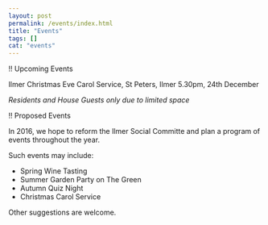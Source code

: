 ```yaml
---
layout: post
permalink: /events/index.html
title: "Events"
tags: []
cat: "events"
---
```



!! Upcoming Events

Ilmer Christmas Eve Carol Service, St Peters, Ilmer
5.30pm, 24th December

*Residents and House Guests only due to limited space*


!! Proposed Events

In 2016, we hope to reform the Ilmer Social Committe and plan a program of events throughout the year.

Such events may include:

* Spring Wine Tasting
* Summer Garden Party on The Green
* Autumn Quiz Night
* Christmas Carol Service

Other suggestions are welcome.